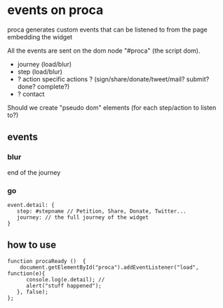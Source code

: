 # events on proca

proca generates custom events that can be listened to from the page embedding the widget

All the events are sent on the dom node "#proca" (the script dom). 

- journey (load/blur)
- step (load/blur)
- ? action specific actions ? (sign/share/donate/tweet/mail? submit? done? complete?)
- ? contact 


Should we create "pseudo dom" elements (for each step/action to listen to?)

## events

### blur 
end of the journey

### go
    event.detail: {
       step: #stepname // Petition, Share, Donate, Twitter...
       journey: // the full journey of the widget
    }

### 

## how to use

    function procaReady ()  {
        document.getElementById("proca").addEventListener("load", function(e){
          console.log(e.detail); // 
          alert("stuff happened");
       }, false);
    };



